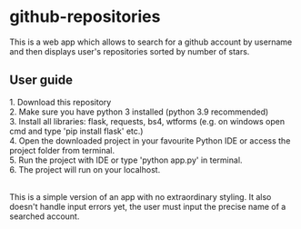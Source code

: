 # github-repositories
This is a web app which allows to search for a github account by username and then displays user's repositories sorted by number of stars.

<h2>User guide</h2>
1. Download this repository<br>
2. Make sure you have python 3 installed (python 3.9 recommended)<br>
3. Install all libraries: flask, requests, bs4, wtforms (e.g. on windows open cmd and type 'pip install flask' etc.)<br>
4. Open the downloaded project in your favourite Python IDE or access the project folder from terminal.<br>
5. Run the project with IDE or type 'python app.py' in terminal.<br>
6. The project will run on your localhost.<br><br>

This is a simple version of an app with no extraordinary styling. It also doesn't handle input errors yet, the user must input the precise name of a searched account.
